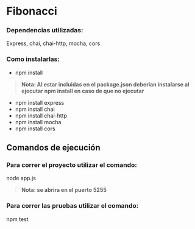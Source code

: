 # Fibonacci

### Dependencias utilizadas:
Express, chai, chai-http, mocha, cors

### Como instalarlas:
* npm install

>**Nota: Al estar incluidas en el package.json deberian instalarse al ejecutar npm install en caso de que no ejecutar**

* npm install express
* npm install chai
* npm install chai-http
* npm install mocha
* npm install cors

## Comandos de ejecución
### Para correr el proyecto utilizar el comando: 
node app.js

>**Nota: se abrira en el puerto 5255**

### Para correr las pruebas utilizar el comando: 
npm test